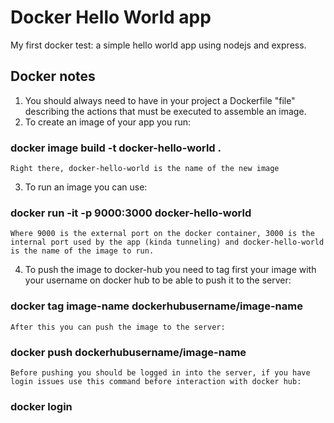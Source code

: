 # Docker Hello World app

My first docker test: a simple hello world app using nodejs and express.

## Docker notes
1. You should always need to have in your project a Dockerfile "file" describing the actions that must be executed to assemble an image.
2. To create an image of your app you run:
###   docker image build -t docker-hello-world .
    Right there, docker-hello-world is the name of the new image
3. To run an image you can use:
###   docker run -it -p 9000:3000 docker-hello-world
    Where 9000 is the external port on the docker container, 3000 is the internal port used by the app (kinda tunneling) and docker-hello-world is the name of the image to run.
4. To push the image to docker-hub you need to tag first your image with your username on docker hub to be able to push it to the server:
###   docker tag image-name dockerhubusername/image-name
    After this you can push the image to the server:
###   docker push dockerhubusername/image-name
    Before pushing you should be logged in into the server, if you have login issues use this command before interaction with docker hub:
###   docker login
